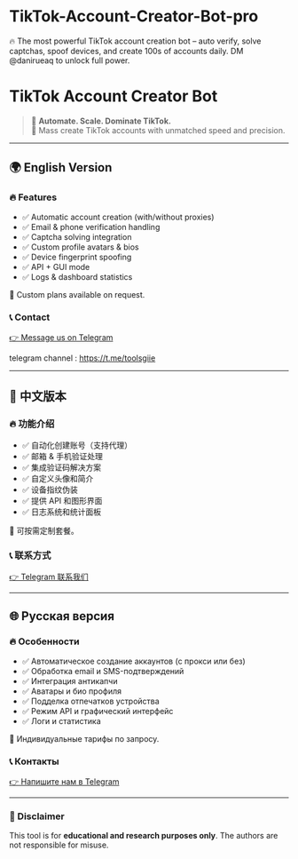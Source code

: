 # TikTok-Account-Creator-Bot-pro
🔥 The most powerful TikTok account creation bot – auto verify, solve captchas, spoof devices, and create 100s of accounts daily. DM @danirueaq to unlock full power.

# TikTok Account Creator Bot

> 🚀 **Automate. Scale. Dominate TikTok.**  
> 📱 Mass create TikTok accounts with unmatched speed and precision.

---

## 🌍 English Version

### 🔥 Features
- ✅ Automatic account creation (with/without proxies)
- ✅ Email & phone verification handling
- ✅ Captcha solving integration
- ✅ Custom profile avatars & bios
- ✅ Device fingerprint spoofing
- ✅ API + GUI mode
- ✅ Logs & dashboard statistics

🎯 Custom plans available on request.

### 📞 Contact
[👉 Message us on Telegram](https://t.me/danirueaq)

telegram channel : https://t.me/toolsgiie

---

## 🧠 中文版本

### 🔥 功能介绍
- ✅ 自动化创建账号（支持代理）
- ✅ 邮箱 & 手机验证处理
- ✅ 集成验证码解决方案
- ✅ 自定义头像和简介
- ✅ 设备指纹伪装
- ✅ 提供 API 和图形界面
- ✅ 日志系统和统计面板

🎯 可按需定制套餐。

### 📞 联系方式
[👉 Telegram 联系我们](https://t.me/danirueaq)

---

## 🌐 Русская версия

### 🔥 Особенности
- ✅ Автоматическое создание аккаунтов (с прокси или без)
- ✅ Обработка email и SMS-подтверждений
- ✅ Интеграция антикапчи
- ✅ Аватары и био профиля
- ✅ Подделка отпечатков устройства
- ✅ Режим API и графический интерфейс
- ✅ Логи и статистика

🎯 Индивидуальные тарифы по запросу.

### 📞 Контакты
[👉 Напишите нам в Telegram](https://t.me/danirueaq)

---

### 📌 Disclaimer
This tool is for **educational and research purposes only**. The authors are not responsible for misuse.


